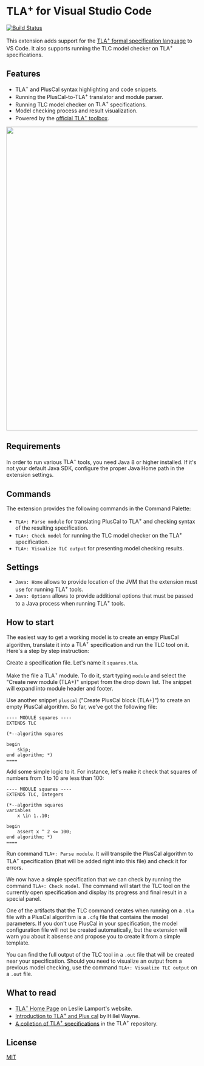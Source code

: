 # <nobr>TLA<sup>+</sup></nobr> for Visual Studio Code

[![Build Status](https://travis-ci.com/alygin/vscode-tlaplus.svg?token=xzkDSfrzMJUyGojFoW5V&branch=master)](https://travis-ci.com/alygin/vscode-tlaplus)

This extension adds support for the [TLA<sup>+</sup> formal specification language](http://research.microsoft.com/en-us/um/people/lamport/tla/tla.html) to VS Code. It also supports running the TLC model checker on <nobr>TLA<sup>+</sup></nobr> specifications.

## Features

- TLA<sup>+</sup> and PlusCal syntax highlighting and code snippets.
- Running the PlusCal-to-<nobr>TLA<sup>+</sup></nobr> translator and module parser.
- Running TLC model checker on <nobr>TLA<sup>+</sup></nobr> specifications.
- Model checking process and result visualization.
- Powered by the [official TLA<sup>+</sup> toolbox](https://github.com/tlaplus/tlaplus).

<img src="https://raw.githubusercontent.com/alygin/vscode-tlaplus/master/resources/images/screencast.gif" width="800" height="auto">

## Requirements

In order to run various <nobr>TLA<sup>+</sup></nobr> tools, you need Java 8 or higher installed. If it's not your default Java SDK, configure the proper Java Home path in the extension settings.

## Commands

The extension provides the following commands in the Command Palette:

- `TLA+: Parse module` for translating PlusCal to <nobr>TLA<sup>+</sup></nobr> and checking syntax of the resulting specification.
- `TLA+: Check model` for running the TLC model checker on the <nobr>TLA<sup>+</sup></nobr> specification.
- `TLA+: Visualize TLC output` for presenting model checking results.

## Settings

- `Java: Home` allows to provide location of the JVM that the extension must use for running <nobr>TLA<sup>+</sup></nobr> tools.
- `Java: Options` allows to provide additional options that must be passed to a Java process when running <nobr>TLA<sup>+</sup></nobr> tools.

## How to start

The easiest way to get a working model is to create an empy PlusCal algorithm, translate it into a <nobr>TLA<sup>+</sup></nobr> specification and run the TLC tool on it. Here's a step by step instruction:

Create a specification file. Let's name it `squares.tla`.

Make the file a <nobr>TLA<sup>+</sup></nobr> module. To do it, start typing `module` and select the "Create new module (TLA+)" snippet from the drop down list. The snippet will expand into module header and footer.

Use another snippet `pluscal` ("Create PlusCal block (TLA+)") to create an empty PlusCal algorithm. So far, we've got the following file:

```tla
---- MODULE squares ----
EXTENDS TLC

(*--algorithm squares

begin
    skip;
end algorithm; *)
====
```

Add some simple logic to it. For instance, let's make it check that squares of numbers from 1 to 10 are less than 100:

```tla
---- MODULE squares ----
EXTENDS TLC, Integers

(*--algorithm squares
variables
    x \in 1..10;

begin
    assert x ^ 2 <= 100;
end algorithm; *)
====
```

Run command `TLA+: Parse module`. It will transpile the PlusCal algorithm to <nobr>TLA<sup>+</sup></nobr> specification (that will be added right into this file) and check it for errors.

We now have a simple specification that we can check by running the command `TLA+: Check model`. The command will start the TLC tool on the currently open specification and display its progress and final result in a special panel.

One of the artifacts that the TLC command cerates when running on a `.tla` file with a PlusCal algorithm is a `.cfg` file that contains the model parameters. If you don't use PlusCal in your specification, the model configuration file will not be created automatically, but the extension will warn you about it absense and propose you to create it from a simple template.

You can find the full output of the TLC tool in a `.out` file that will be created near your specification. Should you need to visualize an output from a previous model checking, use the command `TLA+: Visualize TLC output` on a `.out` file.

## What to read

* [<nobr>TLA<sup>+</sup></nobr> Home Page](http://research.microsoft.com/en-us/um/people/lamport/tla/tla.html) on Leslie Lamport's website.
* [Introduction to <nobr>TLA<sup>+</sup></nobr> and Plus cal](https://learntla.com) by Hillel Wayne.
* [A colletion of <nobr>TLA<sup>+</sup></nobr> specifications](https://github.com/tlaplus/Examples) in the <nobr>TLA<sup>+</sup></nobr> repository.

## License

[MIT](LICENSE)
